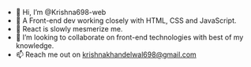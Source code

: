 - 👋 Hi, I’m @Krishna698-web
- 👀 A Front-end dev working closely with HTML, CSS and JavaScript.
- 🌱 React is slowly mesmerize me.
- 💞️ I’m looking to collaborate on front-end technologies with best of my knowledge.
- 📫 Reach me out on krishnakhandelwal698@gmail.com

<!---
Krishna698-web/Krishna698-web is a ✨ special ✨ repository because its `README.md` (this file) appears on your GitHub profile.
You can click the Preview link to take a look at your changes.
--->
